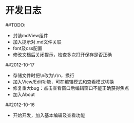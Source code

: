 开发日志
========
##TODO:
- 封装mdView组件
- 加入提示对.md文件关联
- font及css配置
- 修改文档后关闭提示，检查多次打开保存是否正确

##2012-10-17
- 存储文件时把\n改为\r\n，换行
- 加入View/Edit功能，可在编辑模式和查看模式切换
- 修复重大bug：点击查看窗口后编辑窗口不能正确获得焦点
- 加入About

##2012-10-16
- 开始开发，加入基本编辑及查看功能
